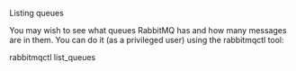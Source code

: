 Listing queues

You may wish to see what queues RabbitMQ has and how many messages are in them. You can do it (as a privileged user) using the rabbitmqctl tool:

rabbitmqctl list_queues